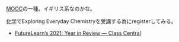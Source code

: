 [MOOC](MOOC.md)の一種。イギリス系なのかな。

[化学](%E5%8C%96%E5%AD%A6.md)でExploring Everyday Chemistryを受講する為にregisterしてみる。

- [FutureLearn’s 2021: Year in Review — Class Central](https://www.classcentral.com/report/futurelearn-2021-year-review/)
